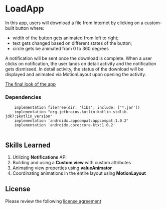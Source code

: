 # LoadApp

In this app, users will download a file from Internet by clicking on a custom-built button where:
 - width of the button gets animated from left to right;
 - text gets changed based on different states of the button;
 - circle gets be animated from 0 to 360 degrees

A notification will be sent once the download is complete. When a user clicks on notification, the user lands on detail activity and the notification gets dismissed. In detail activity, the status of the download will be displayed and animated via MotionLayout upon opening the activity.

[The final look of the app](https://gph.is/g/Zywmnre)



### Dependencies

```
    implementation fileTree(dir: 'libs', include: ['*.jar'])
    implementation "org.jetbrains.kotlin:kotlin-stdlib-jdk7:$kotlin_version"
    implementation 'androidx.appcompat:appcompat:1.0.2'
    implementation 'androidx.core:core-ktx:1.0.2'
   
```

## Skills Learned

  1. Utilizing **Notifications** API
  2. Building and using a **Custom view** with custom attributes
  3. Animating view properties using **valueAnimator**
  4. Coordinating animations in the entire layout using **MotionLayout**
  

## License
Please review the following [license agreement](https://bumptech.github.io/glide/dev/open-source-licenses.html)
